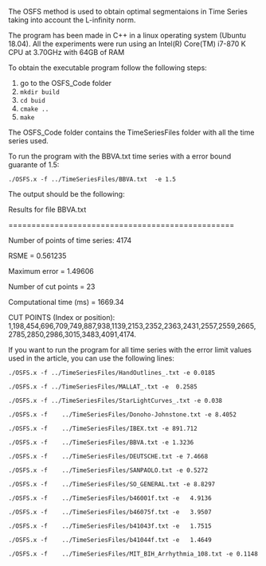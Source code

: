 The OSFS method is used to obtain optimal segmentaions in Time Series taking into account the L-infinity norm.

The program has been made in C++ in a linux operating system (Ubuntu 18.04).
All the experiments were run using an Intel(R) Core(TM) i7-870 K CPU at 3.70GHz with 64GB of RAM

To obtain the executable program follow the following steps:
1. go to the OSFS_Code folder
2. `mkdir build`
3. `cd buid`
4. `cmake ..`
5. `make`

The OSFS_Code folder contains the TimeSeriesFiles folder with all the time series used.

To run the program with the BBVA.txt time series with a error bound guarante of 1.5:

`./OSFS.x -f ../TimeSeriesFiles/BBVA.txt  -e 1.5`

The output should be the following:

Results for file BBVA.txt

=================================================

Number of points of time series: 4174

RSME = 0.561235

Maximum error = 1.49606

Number of cut points = 23

Computational time (ms) = 1669.34

CUT POINTS (Index or position): 1,198,454,696,709,749,887,938,1139,2153,2352,2363,2431,2557,2559,2665,2785,2850,2986,3015,3483,4091,4174.



If you want to run the program for all time series with the error limit values used in the article, you can use the following lines:


`./OSFS.x -f ../TimeSeriesFiles/HandOutlines_.txt -e 0.0185`

`./OSFS.x -f ../TimeSeriesFiles/MALLAT_.txt -e	0.2585`

`./OSFS.x -f ../TimeSeriesFiles/StarLightCurves_.txt -e 0.038`

`./OSFS.x -f	../TimeSeriesFiles/Donoho-Johnstone.txt -e 8.4052`

`./OSFS.x -f	../TimeSeriesFiles/IBEX.txt -e 891.712`

`./OSFS.x -f	../TimeSeriesFiles/BBVA.txt -e 1.3236`

`./OSFS.x -f	../TimeSeriesFiles/DEUTSCHE.txt -e 7.4668`

`./OSFS.x -f	../TimeSeriesFiles/SANPAOLO.txt -e 0.5272`

`./OSFS.x -f	../TimeSeriesFiles/SO_GENERAL.txt -e 8.8297`

`./OSFS.x -f	../TimeSeriesFiles/b46001f.txt -e	4.9136`

`./OSFS.x -f	../TimeSeriesFiles/b46075f.txt -e	3.9507`

`./OSFS.x -f	../TimeSeriesFiles/b41043f.txt -e	1.7515`

`./OSFS.x -f	../TimeSeriesFiles/b41044f.txt -e	1.4649`

`./OSFS.x -f	../TimeSeriesFiles/MIT_BIH_Arrhythmia_108.txt -e 0.1148`




